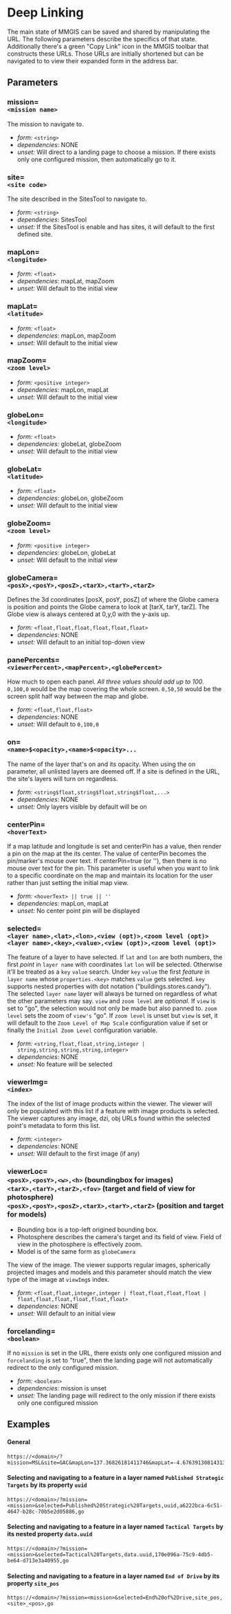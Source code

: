# Deep Linking

The main state of MMGIS can be saved and shared by manipulating the URL. The following parameters describe the specifics of that state. Additionally there's a green "Copy Link" icon in the MMGIS toolbar that constructs these URLs. Those URLs are initially shortened but can be navigated to to view their expanded form in the address bar.

## Parameters

### mission=<br>`<mission name>`

The mission to navigate to.

- _form:_ `<string>`
- _dependencies_: NONE
- _unset:_ Will direct to a landing page to choose a mission. If there exists only one configured mission, then automatically go to it.

### site=<br>`<site code>`

The site described in the SitesTool to navigate to.

- _form:_ `<string>`
- _dependencies_: SitesTool
- _unset:_ If the SitesTool is enable and has sites, it will default to the first defined site.

### mapLon=<br>`<longitude>`

- _form:_ `<float>`
- _dependencies_: mapLat, mapZoom
- _unset:_ Will default to the initial view

### mapLat=<br>`<latitude>`

- _form:_ `<float>`
- _dependencies_: mapLon, mapZoom
- _unset:_ Will default to the initial view

### mapZoom=<br>`<zoom level>`

- _form:_ `<positive integer>`
- _dependencies_: mapLon, mapLat
- _unset:_ Will default to the initial view

### globeLon=<br>`<longitude>`

- _form:_ `<float>`
- _dependencies_: globeLat, globeZoom
- _unset:_ Will default to the initial view

### globeLat=<br>`<latitude>`

- _form:_ `<float>`
- _dependencies_: globeLon, globeZoom
- _unset:_ Will default to the initial view

### globeZoom=<br>`<zoom level>`

- _form:_ `<positive integer>`
- _dependencies_: globeLon, globeLat
- _unset:_ Will default to the initial view

### globeCamera=<br>`<posX>,<posY>,<posZ>,<tarX>,<tarY>,<tarZ>`

Defines the 3d coordinates [posX, posY, posZ] of where the Globe camera is position and points the Globe camera to look at [tarX, tarY, tarZ]. The Globe view is always centered at 0,y,0 with the y-axis up.

- _form:_ `<float,float,float,float,float,float>`
- _dependencies_: NONE
- _unset:_ Will default to an initial top-down view

### panePercents=<br>`<viewerPercent>,<mapPercent>,<globePercent>`

How much to open each panel. _All three values should add up to 100_. `0,100,0` would be the map covering the whole screen. `0,50,50` would be the screen split half way between the map and globe.

- _form:_ `<float,float,float>`
- _dependencies_: NONE
- _unset:_ Will default to `0,100,0`

### on=<br>`<name>$<opacity>,<name>$<opacity>...`

The name of the layer that's on and its opacity. When using the on parameter, all unlisted layers are deemed off. If a site is defined in the URL, the site's layers will turn on regardless.

- _form:_ `<string$float,string$float,string$float,...>`
- _dependencies_: NONE
- _unset:_ Only layers visible by default will be on

### centerPin=<br>`<hoverText>`

If a map latitude and longitude is set and centerPin has a value, then render a pin on the map at the its center. The value of centerPin becomes the pin/marker's mouse over text. If centerPin=true (or ''), then there is no mouse over text for the pin. This parameter is useful when you want to link to a specific coordinate on the map and maintain its location for the user rather than just setting the initial map view.

- _form:_ `<hoverText> || true || ''`
- _dependencies_: mapLon, mapLat
- _unset:_ No center point pin will be displayed

### selected=<br>`<layer name>,<lat>,<lon>,<view (opt)>,<zoom level (opt)>`<br>`<layer name>,<key>,<value>,<view (opt)>,<zoom level (opt)>`

The feature of a layer to have selected. If `lat` and `lon` are both numbers, the first _point_ in `layer name` with coordinates `lat` `lon` will be selected. Otherwise it'll be treated as a `key` `value` search. Under `key` `value` the first _feature_ in `layer name` whose `properties.<key>` matches `value` gets selected. `key` supports nested properties with dot notation ("buildings.stores.candy"). The selected `layer name` layer will always be turned on regardless of what the other parameters may say. `view` and `zoom level` are _optional_. If `view` is set to "go", the selection would not only be made but also panned to. `zoom level` sets the zoom of `view's` "go". If `zoom level` is unset but `view` is set, it will default to the `Zoom Level of Map Scale` configuration value if set or finally the `Initial Zoom Level` configuration variable.

- _form:_ `<string,float,float,string,integer | string,string,string,string,integer>`
- _dependencies_: NONE
- _unset:_ No feature will be selected

### viewerImg=<br>`<index>`

The index of the list of image products within the viewer. The viewer will only be populated with this list if a feature with image products is selected. The viewer captures any image, dzi, obj URLs found within the selected point's metadata to form this list.

- _form:_ `<integer>`
- _dependencies_: NONE
- _unset:_ Will default to the first image (if any)

### viewerLoc=<br>`<posX>,<posY>,<w>,<h>` (boundingbox for images)<br>`<tarX>,<tarY>,<tarZ>,<fov>` (target and field of view for photosphere)<br>`<posX>,<posY>,<posZ>,<tarX>,<tarY>,<tarZ>` (position and target for models)

- Bounding box is a top-left origined bounding box.
- Photosphere describes the camera's target and its field of view. Field of view in the photosphere is effectively zoom.
- Model is of the same form as `globeCamera`

The view of the image. The viewer supports regular images, spherically projected images and models and this parameter should match the view type of the image at `viewImg`s index.

- _form:_ `<float,float,integer,integer | float,float,float,float | float,float,float,float,float,float>`
- _dependencies_: NONE
- _unset:_ Will default to an initial view

### forcelanding=<br>`<boolean>`

If no `mission` is set in the URL, there exists only one configured mission and `forcelanding` is set to "true", then the landing page will not automatically redirect to the only configured mission.

- _form:_ `<boolean>`
- _dependencies_: mission is unset
- _unset:_ The landing page will redirect to the only mission if there exists only one configured mission

## Examples

#### General

```
https://<domain>/?mission=MSL&site=GAC&mapLon=137.36826181411746&mapLat=-4.676391308143136&mapZoom=16&globeLon=137.3738&globeLat=-4.674800000000008&globeZoom=16&globeCamera=673.9200228913286,3890.288691365299,-1563,0,4423.768073682673,0&panePercents=32.64331210191082,45.1167728237792,22.23991507430998&on=ChemCam$1.00,Waypoints$0.57,Traverse$1.00,GPR_1$1.00,HiRISE$1.00,Aeolis%20Palus$1.00&selected=Waypoints,-4.675793594577601,137.36642934025107&viewerImg=0&viewerLoc=0.04430,0.05091,-0.03785,37.5
```

#### Selecting and navigating to a feature in a layer named `Published Strategic Targets` by its property `uuid`

```
https://<domain>/?mission=<mission>&selected=Published%20Strategic%20Targets,uuid,a6222bca-6c51-4647-b28c-70b5e2d05886,go
```

#### Selecting and navigating to a feature in a layer named `Tactical Targets` by its nested property `data.uuid`

```
https://<domain>/?mission=<mission>&selected=Tactical%20Targets,data.uuid,170e096a-75c9-4db5-be64-d713e3a40955,go
```

#### Selecting and navigating to a feature in a layer named `End of Drive` by its property `site_pos`

```
https://<domain>/?mission=<mission>&selected=End%20of%2Drive,site_pos,<site>_<pos>,go
```

